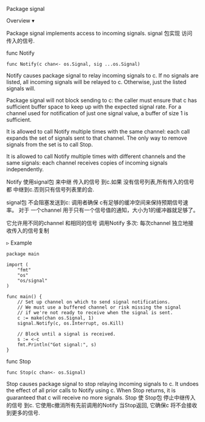Package signal

Overview ▾

Package signal implements access to incoming signals.
signal 包实现 访问 传入的信号.


func Notify
```golang
func Notify(c chan<- os.Signal, sig ...os.Signal)
```
Notify causes package signal to relay incoming signals to c. If no signals are listed, all incoming signals will be relayed to c. Otherwise, just the listed signals will.

Package signal will not block sending to c: 
	the caller must ensure that c has sufficient buffer space to keep up with the expected signal rate. 
	For a channel used for notification of just one signal value, a buffer of size 1 is sufficient.

It is allowed to call Notify multiple times with the same channel: each call expands the set of signals sent to that channel. 
The only way to remove signals from the set is to call Stop.

It is allowed to call Notify multiple times with different channels and the same signals: each channel receives copies of incoming signals independently.

Notify 使用signal包 来中继 传入的信号 到c.如果 没有信号列表,所有传入的信号都 中继到c.否则只有信号列表里的会.

signal包 不会阻塞发送到c:
	调用者确保 c有足够的缓冲空间来保持预期信号速率。
	对于 一个channel 用于只有一个信号值的通知，大小为1的缓冲器就足够了。
	
它允许用不同的channel 和相同的信号 调用Notify 多次: 每次channel 独立地接收传入的信号复制



▹ Example
```golang
package main

import (
	"fmt"
	"os"
	"os/signal"
)

func main() {
	// Set up channel on which to send signal notifications.
	// We must use a buffered channel or risk missing the signal
	// if we're not ready to receive when the signal is sent.
	c := make(chan os.Signal, 1)
	signal.Notify(c, os.Interrupt, os.Kill)

	// Block until a signal is received.
	s := <-c
	fmt.Println("Got signal:", s)
}
```



func Stop
```golang
func Stop(c chan<- os.Signal)
```
Stop causes package signal to stop relaying incoming signals to c. 
It undoes the effect of all prior calls to Notify using c. 
When Stop returns, it is guaranteed that c will receive no more signals.
Stop 使 Stop包 停止中继传入的信号 到c.
它使用c撤消所有先前调用的Notify
当Stop返回, 它确保c 将不会接收到更多的信号.




